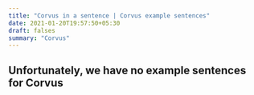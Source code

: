 ```yaml
---
title: "Corvus in a sentence | Corvus example sentences"
date: 2021-01-20T19:57:50+05:30
draft: falses
summary: "Corvus"
---
```

## Unfortunately, we have no example sentences for Corvus                 
